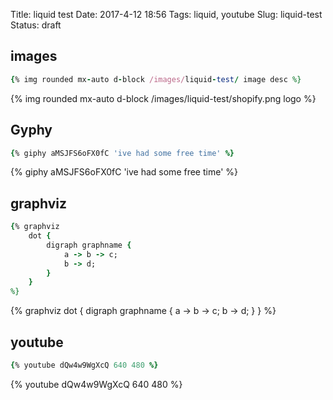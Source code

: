 Title: liquid test
Date: 2017-4-12 18:56
Tags: liquid, youtube
Slug: liquid-test
Status: draft


  <!-- No title  -->


## images


```rb
{% img rounded mx-auto d-block /images/liquid-test/ image desc %}
```


{% img rounded mx-auto d-block /images/liquid-test/shopify.png logo %}




## Gyphy

```rb
{% giphy aMSJFS6oFX0fC 'ive had some free time' %}
```

{% giphy aMSJFS6oFX0fC 'ive had some free time' %}

## graphviz

```rb
{% graphviz
    dot {
        digraph graphname {
            a -> b -> c;
            b -> d;
        }
    }
%}

```




{% graphviz
    dot {
        digraph graphname {
            a -> b -> c;
            b -> d;
        }
    }
%}


## youtube


```rb
{% youtube dQw4w9WgXcQ 640 480 %}

```


{% youtube dQw4w9WgXcQ 640 480 %}